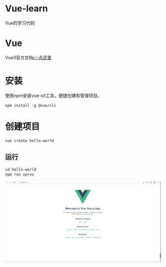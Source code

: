 # Vue-learn
Vue的学习代码

# Vue

Vue3官方文档[👉点这里](https://v3.cn.vuejs.org/guide/introduction.html)

# 安装

使用npm安装vue-cli工具，便捷创建和管理项目。

```shell
npm install -g @vue/cli
```

# 创建项目

```shell
vue create hello-world
```

## 运行

```shell
cd hello-world
npm run serve
```

![img.png](images/img.png)